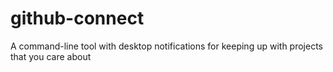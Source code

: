 # github-connect
A command-line tool with desktop notifications for keeping up with projects that you care about
